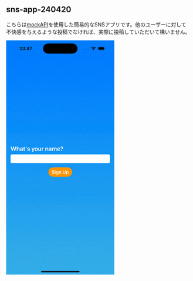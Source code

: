 ## sns-app-240420

こちらは[mockAPI](https://mockapi.io)を使用した簡易的なSNSアプリです。他のユーザーに対して不快感を与えるような投稿でなければ、実際に投稿していただいて構いません。

![](/Simulator%20Screen%20Recording%20-%20iPhone%2015%20Pro%20-%202024-07-28%20at%2023.47.58.gif)